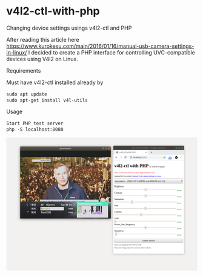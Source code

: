 # v4l2-ctl-with-php
Changing device settings usings v4l2-ctl and PHP

After reading this article here https://www.kurokesu.com/main/2016/01/16/manual-usb-camera-settings-in-linux/
I decided to create a PHP interface for controlling UVC-compatible devices using V4l2 on Linux.

Requirements

Must have v4l2-ctl installed already by 
```
sudo apt update
sudo apt-get install v4l-utils
```
Usage
```
Start PHP test server
php -S localhost:8080
```
![Interface](https://github.com/wilwad/v4l2-ctl-with-php/blob/master/image.png)
